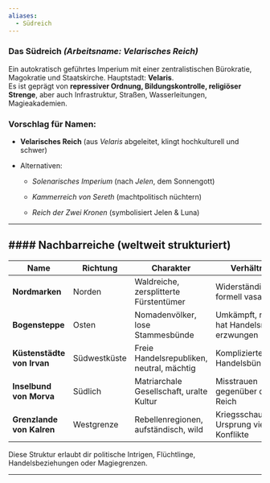```yaml
---
aliases:
  - Südreich
---
```

### **Das Südreich** _(Arbeitsname: Velarisches Reich)_

Ein autokratisch geführtes Imperium mit einer zentralistischen Bürokratie, Magokratie und Staatskirche. Hauptstadt: **Velaris**.  
Es ist geprägt von **repressiver Ordnung, Bildungskontrolle, religiöser Strenge**, aber auch Infrastruktur, Straßen, Wasserleitungen, Magieakademien.

### **Vorschlag für Namen**:

- **Velarisches Reich** (aus _Velaris_ abgeleitet, klingt hochkulturell und schwer)
    
- Alternativen:
    
    - _Solenarisches Imperium_ (nach _Jelen_, dem Sonnengott)
        
    - _Kammerreich von Sereth_ (machtpolitisch nüchtern)
        
    - _Reich der Zwei Kronen_ (symbolisiert Jelen & Luna)
        

---

## #### Nachbarreiche (weltweit strukturiert)

|Name|Richtung|Charakter|Verhältnis|
|---|---|---|---|
|**Nordmarken**|Norden|Waldreiche, zersplitterte Fürstentümer|Widerständig, formell vasallisch|
|**Bogensteppe**|Osten|Nomadenvölker, lose Stammesbünde|Umkämpft, reich hat Handelsrouten erzwungen|
|**Küstenstädte von Irvan**|Südwestküste|Freie Handelsrepubliken, neutral, mächtig|Komplizierte Handelsbündnisse|
|**Inselbund von Morva**|Südlich|Matriarchale Gesellschaft, uralte Kultur|Misstrauen gegenüber dem Reich|
|**Grenzlande von Kalren**|Westgrenze|Rebellenregionen, aufständisch, wild|Kriegsschauplatz, Ursprung vieler Konflikte|

Diese Struktur erlaubt dir politische Intrigen, Flüchtlinge, Handelsbeziehungen oder Magiegrenzen.

---

